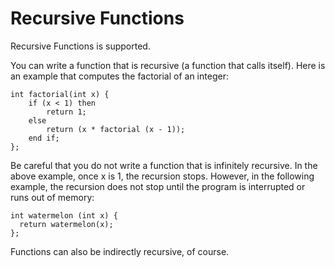 # Recursive Functions

Recursive Functions is supported.

You can write a function that is recursive \(a function that calls itself\). Here is an example that computes the factorial of an integer:

```text
int factorial(int x) {
    if (x < 1) then
        return 1;
    else
        return (x * factorial (x - 1));
    end if;
};
```

Be careful that you do not write a function that is infinitely recursive. In the above example, once x is 1, the recursion stops. However, in the following example, the recursion does not stop until the program is interrupted or runs out of memory:

```text
int watermelon (int x) {
  return watermelon(x);
};
```

Functions can also be indirectly recursive, of course.

